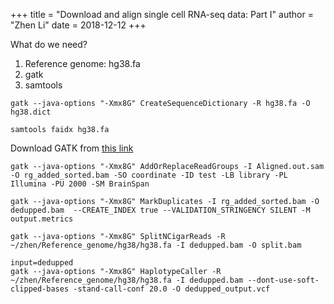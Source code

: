 +++
title = "Download and align single cell RNA-seq data: Part I"
author = "Zhen Li"
date = 2018-12-12
+++

What do we need?
1) Reference genome: hg38.fa
2) gatk
3) samtools

```
gatk --java-options "-Xmx8G" CreateSequenceDictionary -R hg38.fa -O hg38.dict
```

```
samtools faidx hg38.fa
```

Download GATK from <a href=""> this link <a>

```
gatk --java-options "-Xmx8G" AddOrReplaceReadGroups -I Aligned.out.sam -O rg_added_sorted.bam -SO coordinate -ID test -LB library -PL Illumina -PU 2000 -SM BrainSpan
```

```
gatk --java-options "-Xmx8G" MarkDuplicates -I rg_added_sorted.bam -O dedupped.bam  --CREATE_INDEX true --VALIDATION_STRINGENCY SILENT -M output.metrics
```

```
gatk --java-options "-Xmx8G" SplitNCigarReads -R ~/zhen/Reference_genome/hg38/hg38.fa -I dedupped.bam -O split.bam
```

```
input=dedupped
gatk --java-options "-Xmx8G" HaplotypeCaller -R ~/zhen/Reference_genome/hg38/hg38.fa -I dedupped.bam --dont-use-soft-clipped-bases -stand-call-conf 20.0 -O dedupped_output.vcf
```
